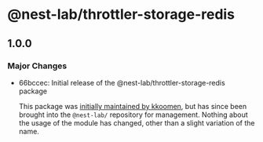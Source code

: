 # @nest-lab/throttler-storage-redis

## 1.0.0

### Major Changes

- 66bccec: Initial release of the @nest-lab/throttler-storage-redis package

  This package was
  [initially maintained by kkoomen](https://github.com/kkoomen/nestjs-throttler-storage-redis),
  but has since been brought into the `@nest-lab/` repository for management.
  Nothing about the usage of the module has changed, other than a slight
  variation of the name.
